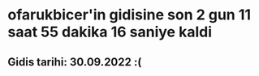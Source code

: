 # ofarukbicer'in gidisine son 2 gun 11 saat 55 dakika 16 saniye kaldi

## Gidis tarihi: 30.09.2022 :(